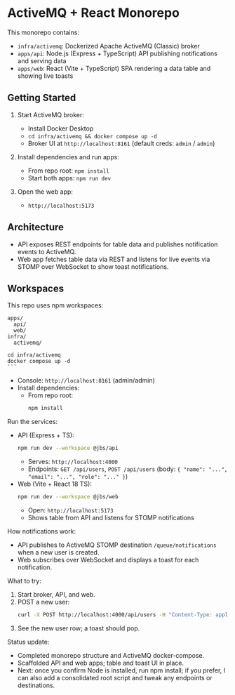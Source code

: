 # ActiveMQ + React Monorepo

This monorepo contains:

- `infra/activemq`: Dockerized Apache ActiveMQ (Classic) broker
- `apps/api`: Node.js (Express + TypeScript) API publishing notifications and serving data
- `apps/web`: React (Vite + TypeScript) SPA rendering a data table and showing live toasts

## Getting Started

1. Start ActiveMQ broker:
   - Install Docker Desktop
   - `cd infra/activemq && docker compose up -d`
   - Broker UI at `http://localhost:8161` (default creds: `admin` / `admin`)

2. Install dependencies and run apps:
   - From repo root: `npm install`
   - Start both apps: `npm run dev`

3. Open the web app:
   - `http://localhost:5173`

## Architecture

- API exposes REST endpoints for table data and publishes notification events to ActiveMQ.
- Web app fetches table data via REST and listens for live events via STOMP over WebSocket to show toast notifications.

## Workspaces

This repo uses npm workspaces:

```
apps/
  api/
  web/
infra/
  activemq/
```

    cd infra/activemq
    docker compose up -d
    ```
  - Console: `http://localhost:8161` (admin/admin)
- Install dependencies:
  - From repo root:
    ```bash
    npm install
    ```

Run the services:
- API (Express + TS): 
  ```bash
  npm run dev --workspace @jbs/api
  ```
  - Serves: `http://localhost:4000`
  - Endpoints: `GET /api/users`, `POST /api/users` (body: `{ "name": "...", "email": "...", "role": "..." }`)
- Web (Vite + React 18 TS):
  ```bash
  npm run dev --workspace @jbs/web
  ```
  - Open: `http://localhost:5173`
  - Shows table from API and listens for STOMP notifications

How notifications work:
- API publishes to ActiveMQ STOMP destination `/queue/notifications` when a new user is created.
- Web subscribes over WebSocket and displays a toast for each notification.

What to try:
1) Start broker, API, and web.
2) POST a new user:
   ```bash
   curl -X POST http://localhost:4000/api/users -H "Content-Type: application/json" -d "{\"name\":\"Dana\",\"email\":\"dana@example.com\",\"role\":\"Viewer\"}"
   ```
3) See the new user row; a toast should pop.

Status update:
- Completed monorepo structure and ActiveMQ docker-compose.
- Scaffolded API and web apps; table and toast UI in place.
- Next: once you confirm Node is installed, run npm install; if you prefer, I can also add a consolidated root script and tweak any endpoints or destinations.
